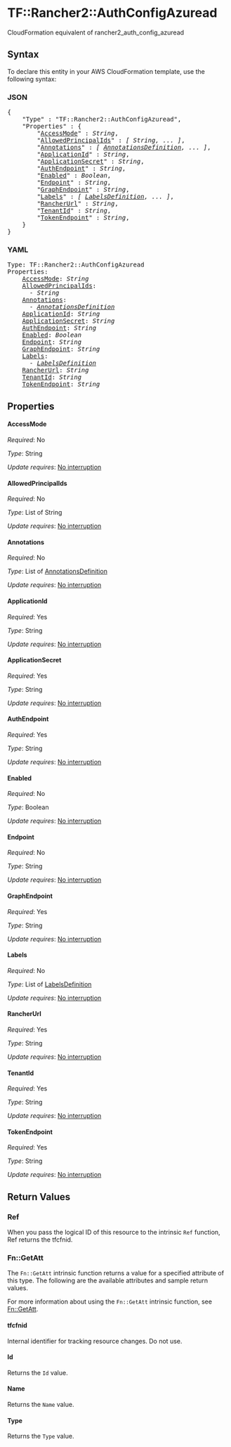 # TF::Rancher2::AuthConfigAzuread

CloudFormation equivalent of rancher2_auth_config_azuread

## Syntax

To declare this entity in your AWS CloudFormation template, use the following syntax:

### JSON

<pre>
{
    "Type" : "TF::Rancher2::AuthConfigAzuread",
    "Properties" : {
        "<a href="#accessmode" title="AccessMode">AccessMode</a>" : <i>String</i>,
        "<a href="#allowedprincipalids" title="AllowedPrincipalIds">AllowedPrincipalIds</a>" : <i>[ String, ... ]</i>,
        "<a href="#annotations" title="Annotations">Annotations</a>" : <i>[ <a href="annotationsdefinition.md">AnnotationsDefinition</a>, ... ]</i>,
        "<a href="#applicationid" title="ApplicationId">ApplicationId</a>" : <i>String</i>,
        "<a href="#applicationsecret" title="ApplicationSecret">ApplicationSecret</a>" : <i>String</i>,
        "<a href="#authendpoint" title="AuthEndpoint">AuthEndpoint</a>" : <i>String</i>,
        "<a href="#enabled" title="Enabled">Enabled</a>" : <i>Boolean</i>,
        "<a href="#endpoint" title="Endpoint">Endpoint</a>" : <i>String</i>,
        "<a href="#graphendpoint" title="GraphEndpoint">GraphEndpoint</a>" : <i>String</i>,
        "<a href="#labels" title="Labels">Labels</a>" : <i>[ <a href="labelsdefinition.md">LabelsDefinition</a>, ... ]</i>,
        "<a href="#rancherurl" title="RancherUrl">RancherUrl</a>" : <i>String</i>,
        "<a href="#tenantid" title="TenantId">TenantId</a>" : <i>String</i>,
        "<a href="#tokenendpoint" title="TokenEndpoint">TokenEndpoint</a>" : <i>String</i>,
    }
}
</pre>

### YAML

<pre>
Type: TF::Rancher2::AuthConfigAzuread
Properties:
    <a href="#accessmode" title="AccessMode">AccessMode</a>: <i>String</i>
    <a href="#allowedprincipalids" title="AllowedPrincipalIds">AllowedPrincipalIds</a>: <i>
      - String</i>
    <a href="#annotations" title="Annotations">Annotations</a>: <i>
      - <a href="annotationsdefinition.md">AnnotationsDefinition</a></i>
    <a href="#applicationid" title="ApplicationId">ApplicationId</a>: <i>String</i>
    <a href="#applicationsecret" title="ApplicationSecret">ApplicationSecret</a>: <i>String</i>
    <a href="#authendpoint" title="AuthEndpoint">AuthEndpoint</a>: <i>String</i>
    <a href="#enabled" title="Enabled">Enabled</a>: <i>Boolean</i>
    <a href="#endpoint" title="Endpoint">Endpoint</a>: <i>String</i>
    <a href="#graphendpoint" title="GraphEndpoint">GraphEndpoint</a>: <i>String</i>
    <a href="#labels" title="Labels">Labels</a>: <i>
      - <a href="labelsdefinition.md">LabelsDefinition</a></i>
    <a href="#rancherurl" title="RancherUrl">RancherUrl</a>: <i>String</i>
    <a href="#tenantid" title="TenantId">TenantId</a>: <i>String</i>
    <a href="#tokenendpoint" title="TokenEndpoint">TokenEndpoint</a>: <i>String</i>
</pre>

## Properties

#### AccessMode

_Required_: No

_Type_: String

_Update requires_: [No interruption](https://docs.aws.amazon.com/AWSCloudFormation/latest/UserGuide/using-cfn-updating-stacks-update-behaviors.html#update-no-interrupt)

#### AllowedPrincipalIds

_Required_: No

_Type_: List of String

_Update requires_: [No interruption](https://docs.aws.amazon.com/AWSCloudFormation/latest/UserGuide/using-cfn-updating-stacks-update-behaviors.html#update-no-interrupt)

#### Annotations

_Required_: No

_Type_: List of <a href="annotationsdefinition.md">AnnotationsDefinition</a>

_Update requires_: [No interruption](https://docs.aws.amazon.com/AWSCloudFormation/latest/UserGuide/using-cfn-updating-stacks-update-behaviors.html#update-no-interrupt)

#### ApplicationId

_Required_: Yes

_Type_: String

_Update requires_: [No interruption](https://docs.aws.amazon.com/AWSCloudFormation/latest/UserGuide/using-cfn-updating-stacks-update-behaviors.html#update-no-interrupt)

#### ApplicationSecret

_Required_: Yes

_Type_: String

_Update requires_: [No interruption](https://docs.aws.amazon.com/AWSCloudFormation/latest/UserGuide/using-cfn-updating-stacks-update-behaviors.html#update-no-interrupt)

#### AuthEndpoint

_Required_: Yes

_Type_: String

_Update requires_: [No interruption](https://docs.aws.amazon.com/AWSCloudFormation/latest/UserGuide/using-cfn-updating-stacks-update-behaviors.html#update-no-interrupt)

#### Enabled

_Required_: No

_Type_: Boolean

_Update requires_: [No interruption](https://docs.aws.amazon.com/AWSCloudFormation/latest/UserGuide/using-cfn-updating-stacks-update-behaviors.html#update-no-interrupt)

#### Endpoint

_Required_: No

_Type_: String

_Update requires_: [No interruption](https://docs.aws.amazon.com/AWSCloudFormation/latest/UserGuide/using-cfn-updating-stacks-update-behaviors.html#update-no-interrupt)

#### GraphEndpoint

_Required_: Yes

_Type_: String

_Update requires_: [No interruption](https://docs.aws.amazon.com/AWSCloudFormation/latest/UserGuide/using-cfn-updating-stacks-update-behaviors.html#update-no-interrupt)

#### Labels

_Required_: No

_Type_: List of <a href="labelsdefinition.md">LabelsDefinition</a>

_Update requires_: [No interruption](https://docs.aws.amazon.com/AWSCloudFormation/latest/UserGuide/using-cfn-updating-stacks-update-behaviors.html#update-no-interrupt)

#### RancherUrl

_Required_: Yes

_Type_: String

_Update requires_: [No interruption](https://docs.aws.amazon.com/AWSCloudFormation/latest/UserGuide/using-cfn-updating-stacks-update-behaviors.html#update-no-interrupt)

#### TenantId

_Required_: Yes

_Type_: String

_Update requires_: [No interruption](https://docs.aws.amazon.com/AWSCloudFormation/latest/UserGuide/using-cfn-updating-stacks-update-behaviors.html#update-no-interrupt)

#### TokenEndpoint

_Required_: Yes

_Type_: String

_Update requires_: [No interruption](https://docs.aws.amazon.com/AWSCloudFormation/latest/UserGuide/using-cfn-updating-stacks-update-behaviors.html#update-no-interrupt)

## Return Values

### Ref

When you pass the logical ID of this resource to the intrinsic `Ref` function, Ref returns the tfcfnid.

### Fn::GetAtt

The `Fn::GetAtt` intrinsic function returns a value for a specified attribute of this type. The following are the available attributes and sample return values.

For more information about using the `Fn::GetAtt` intrinsic function, see [Fn::GetAtt](https://docs.aws.amazon.com/AWSCloudFormation/latest/UserGuide/intrinsic-function-reference-getatt.html).

#### tfcfnid

Internal identifier for tracking resource changes. Do not use.

#### Id

Returns the <code>Id</code> value.

#### Name

Returns the <code>Name</code> value.

#### Type

Returns the <code>Type</code> value.

